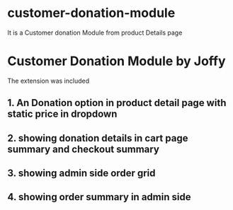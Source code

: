 # customer-donation-module
It is a Customer donation Module from product Details page
# Customer Donation Module by Joffy
 
The extension was included 

## 1. An Donation option in product detail page with static price in dropdown

## 2. showing donation details in cart page summary and checkout summary

## 3. showing admin side order grid 

## 4. showing order summary in admin side



